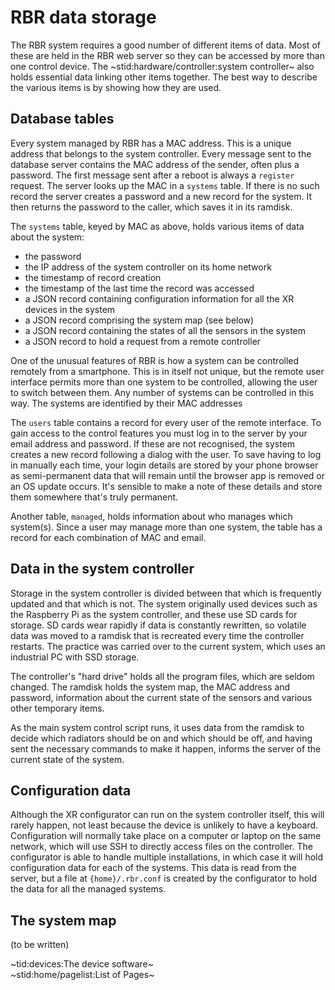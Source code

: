 # RBR data storage #

The RBR system requires a good number of different items of data. Most of these are held in the RBR web server so they can be accessed by more than one control device. The ~stid:hardware/controller:system controller~ also holds essential data linking other items together. The best way to describe the various items is by showing how they are used.

## Database tables ##
Every system managed by RBR has a MAC address. This is a unique address that belongs to the system controller. Every message sent to the database server contains the MAC address of the sender, often plus a password. The first message sent after a reboot is always a `register` request. The server looks up the MAC in a `systems` table. If there is no such record the server creates a password and a new record for the system. It then returns the password to the caller, which saves it in its ramdisk.

The `systems` table, keyed by MAC as above, holds various items of data about the system:
 - the password
 - the IP address of the system controller on its home network
 - the timestamp of record creation
 - the timestamp of the last time the record was accessed
 - a JSON record containing configuration information for all the XR devices in the system
 - a JSON record comprising the system map (see below)
 - a JSON record containing the states of all the sensors in the system
 - a JSON record to hold a request from a remote controller

One of the unusual features of RBR is how a system can be controlled remotely from a smartphone. This is in itself not unique, but the remote user interface permits more than one system to be controlled, allowing the user to switch between them. Any number of systems can be controlled in this way. The systems are identified by their MAC addresses

The `users` table contains a record for every user of the remote interface. To gain access to the control features you must log in to the server by your email address and password. If these are not recognised, the system creates a new record following a dialog with the user. To save having to log in manually each time, your login details are stored by your phone browser as semi-permanent data that will remain until the browser app is removed or an OS update occurs. It's sensible to make a note of these details and store them somewhere that's truly permanent.

Another table, `managed`, holds information about who manages which system(s). Since a user may manage more than one system, the table has a record for each combination of MAC and email.

## Data in the system controller ##
Storage in the system controller is divided between that which is frequently updated and that which is not. The system originally used devices such as the Raspberry Pi as the system controller, and these use SD cards for storage. SD cards wear rapidly if data is constantly rewritten, so volatile data was moved to a ramdisk that is recreated every time the controller restarts. The practice was carried over to the current system, which uses an industrial PC with SSD storage.

The controller's "hard drive" holds all the program files, which are seldom changed. The ramdisk holds the system map, the MAC address and password, information about the current state of the sensors and various other temporary items.

As the main system control script runs, it uses data from the ramdisk to decide which radiators should be on and which should be off, and having sent the necessary commands to make it happen, informs the server of the current state of the system.

## Configuration data ##
Although the XR configurator can run on the system controller itself, this will rarely happen, not least because the device is unlikely to have a keyboard. Configuration will normally take place on a computer or laptop on the same network, which will use SSH to directly access files on the controller. The configurator is able to handle multiple installations, in which case it will hold configuration data for each of the systems. This data is read from the server, but a file at `{home}/.rbr.conf` is created by the configurator to hold the data for all the managed systems.

## The system map ##
(to be written)

~tid:devices:The device software~  
~stid:home/pagelist:List of Pages~
